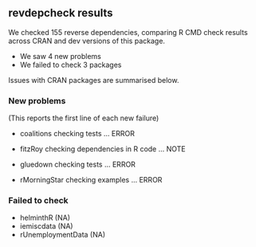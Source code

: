 ## revdepcheck results

We checked 155 reverse dependencies, comparing R CMD check results across CRAN and dev versions of this package.

 * We saw 4 new problems
 * We failed to check 3 packages

Issues with CRAN packages are summarised below.

### New problems
(This reports the first line of each new failure)

* coalitions
  checking tests ... ERROR

* fitzRoy
  checking dependencies in R code ... NOTE

* gluedown
  checking tests ... ERROR

* rMorningStar
  checking examples ... ERROR

### Failed to check

* helminthR         (NA)
* iemiscdata        (NA)
* rUnemploymentData (NA)
